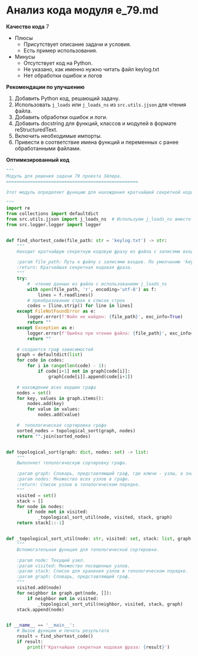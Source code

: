 # Анализ кода модуля e_79.md

**Качество кода**
7
- Плюсы
    - Присутствует описание задачи и условия.
    - Есть пример использования.
- Минусы
    - Отсутствует код на Python.
    - Не указано, как именно нужно читать файл keylog.txt
    - Нет обработки ошибок и логов

**Рекомендации по улучшению**

1.  Добавить Python код, решающий задачу.
2.  Использовать `j_loads` или `j_loads_ns` из `src.utils.jjson` для чтения файла.
3.  Добавить обработки ошибок и логи.
4.  Добавить docstring для функций, классов и модулей в формате reStructuredText.
5.  Включить необходимые импорты.
6.  Привести в соответствие имена функций и переменных с ранее обработанными файлами.

**Оптимизированный код**
```python
"""
Модуль для решения задачи 79 проекта Эйлера.
==================================================

Этот модуль определяет функцию для нахождения кратчайшей секретной кодовой фразы, используя данные из файла keylog.txt.

"""
import re
from collections import defaultdict
from src.utils.jjson import j_loads_ns  # Используем j_loads_ns вместо json.load
from src.logger.logger import logger


def find_shortest_code(file_path: str = 'keylog.txt') -> str:
    """
    Находит кратчайшую секретную кодовую фразу из файла с записями входов.

    :param file_path: Путь к файлу с записями входов. По умолчанию 'keylog.txt'.
    :return: Кратчайшая секретная кодовая фраза.
    """
    try:
        #  чтение данных из файла с использованием j_loads_ns
        with open(file_path, 'r', encoding='utf-8') as f:
            lines = f.readlines()
        # преобразование строк в список строк
        codes = [line.strip() for line in lines]
    except FileNotFoundError as e:
        logger.error(f'Файл не найден: {file_path}', exc_info=True)
        return ""
    except Exception as e:
        logger.error(f'Ошибка при чтении файла: {file_path}', exc_info=True)
        return ""

    # создается граф зависимостей
    graph = defaultdict(list)
    for code in codes:
        for i in range(len(code) - 1):
            if code[i+1] not in graph[code[i]]:
                graph[code[i]].append(code[i+1])

    # нахождение всех вершин графа
    nodes = set()
    for key, values in graph.items():
        nodes.add(key)
        for value in values:
            nodes.add(value)

    #  топологическая сортировка графа
    sorted_nodes = topological_sort(graph, nodes)
    return "".join(sorted_nodes)


def topological_sort(graph: dict, nodes: set) -> list:
    """
    Выполняет топологическую сортировку графа.

    :param graph: Словарь, представляющий граф, где ключи - узлы, а значения - списки их зависимостей.
    :param nodes: Множество всех узлов в графе.
    :return: Список узлов в топологическом порядке.
    """
    visited = set()
    stack = []
    for node in nodes:
        if node not in visited:
            _topological_sort_util(node, visited, stack, graph)
    return stack[::-1]


def _topological_sort_util(node: str, visited: set, stack: list, graph: dict):
    """
    Вспомогательная функция для топологической сортировки.

    :param node: Текущий узел.
    :param visited: Множество посещенных узлов.
    :param stack: Список для хранения узлов в топологическом порядке.
    :param graph: Словарь, представляющий граф.
    """
    visited.add(node)
    for neighbor in graph.get(node, []):
        if neighbor not in visited:
            _topological_sort_util(neighbor, visited, stack, graph)
    stack.append(node)


if __name__ == '__main__':
    # Вызов функции и печать результата
    result = find_shortest_code()
    if result:
        print(f'Кратчайшая секретная кодовая фраза: {result}')
```